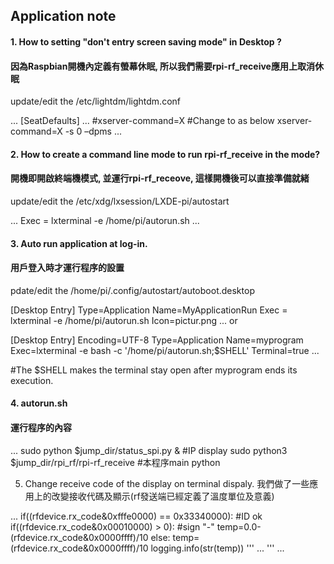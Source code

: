 ## Application note

#### 1. How to setting "don't entry screen saving mode" in Desktop ? 
#### 因為Raspbian開機內定義有螢幕休眠, 所以我們需要rpi-rf_receive應用上取消休眠

update/edit the /etc/lightdm/lightdm.conf 

...
[SeatDefaults]
...
#xserver-command=X	#Change to as below
xserver-command=X -s 0 –dpms
...


#### 2. How to create a command line mode to run rpi-rf_receive in the mode? 
#### 開機即開啟終端機模式, 並運行rpi-rf_receove, 這樣開機後可以直接準備就緒

update/edit the /etc/xdg/lxsession/LXDE-pi/autostart 

...
Exec = lxterminal -e /home/pi/autorun.sh
...


#### 3. Auto run application at log-in.
#### 用戶登入時才運行程序的設置

pdate/edit the /home/pi/.config/autostart/autoboot.desktop 

[Desktop Entry]
Type=Application
Name=MyApplicationRun
Exec = lxterminal -e /home/pi/autorun.sh
Icon=pictur.png
...
or

[Desktop Entry]
Encoding=UTF-8
Type=Application
Name=myprogram
Exec=lxterminal -e bash -c '/home/pi/autorun.sh;$SHELL'
Terminal=true
...

#The $SHELL makes the terminal stay open after myprogram ends its execution.


#### 4. autorun.sh 
#### 運行程序的內容

...
sudo python $jump_dir/status_spi.py &           #IP display
sudo python3 $jump_dir/rpi_rf/rpi-rf_receive    #本程序main python


5. Change receive code of the display on terminal dispaly.
我們做了一些應用上的改變接收代碼及顯示(rf發送端已經定義了溫度單位及意義)

...
        if((rfdevice.rx_code&0xfffe0000) == 0x33340000):    #ID ok
            if((rfdevice.rx_code&0x00010000) > 0):  #sign "-"
                temp=0.0-(rfdevice.rx_code&0x0000ffff)/10
            else:
                temp=(rfdevice.rx_code&0x0000ffff)/10
            logging.info(str(temp))
            '''
            ...
            '''
...

